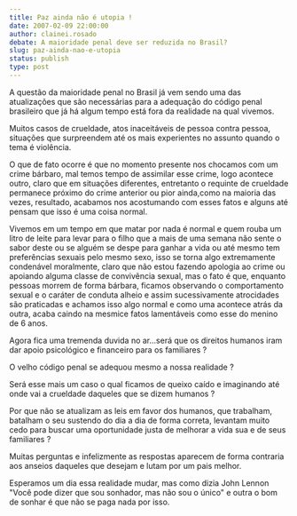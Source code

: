 ```yaml
---
title: Paz ainda não é utopia !
date: 2007-02-09 22:00:00
author: clainei.rosado
debate: A maioridade penal deve ser reduzida no Brasil?
slug: paz-ainda-nao-e-utopia
status: publish 
type: post
---
```


A questão da maioridade penal no Brasil já vem sendo uma das atualizações que são necessárias para a adequação do código penal brasileiro que já há algum tempo está fora da realidade na qual vivemos.  

Muitos casos de crueldade, atos inaceitáveis de pessoa contra pessoa, situações que surpreendem até os mais experientes no assunto quando o tema é violência.  

O que de fato ocorre é que no momento presente nos chocamos com um crime bárbaro, mal temos tempo de assimilar esse crime, logo acontece outro, claro que em situações diferentes, entretanto o requinte de crueldade permanece próximo do crime anterior ou pior ainda,como na maioria das vezes, resultado, acabamos nos acostumando com esses fatos e alguns até pensam que isso é uma coisa normal.  

Vivemos em um tempo em que matar por nada é normal e quem rouba um litro de leite para levar para o filho que a mais de uma semana não sente o sabor deste ou se alguém se despe para ganhar a vida ou até mesmo tem preferências sexuais pelo mesmo sexo, isso se torna algo extremamente condenável moralmente, claro que não estou fazendo apologia ao crime ou apoiando alguma classe de convivência sexual, mas o fato é que, enquanto pessoas morrem de forma bárbara, ficamos observando o comportamento sexual e o caráter de conduta alheio e assim sucessivamente atrocidades são praticadas e achamos isso algo normal e como uma acontece atrás da outra, acaba caindo na mesmice fatos lamentáveis como esse do menino de 6 anos.  

Agora fica uma tremenda duvida no ar...será que os direitos humanos iram dar apoio psicológico e financeiro para os familiares ?  

O velho código penal se adequou mesmo a nossa realidade ?  

Será esse mais um caso o qual ficamos de queixo caído e imaginando até onde vai a crueldade daqueles que se dizem humanos ?  

Por que não se atualizam as leis em favor dos humanos, que trabalham, batalham o seu sustendo do dia a dia de forma correta, levantam muito cedo para buscar uma oportunidade justa de melhorar a vida sua e de seus familiares ?  

Muitas perguntas e infelizmente as respostas aparecem de forma contraria aos anseios daqueles que desejam e lutam por um pais melhor.  

Esperamos um dia essa realidade mudar, mas como dizia John Lennon "Você pode dizer que sou sonhador, mas não sou o único" e outra o bom de sonhar é que não se paga nada por isso.
